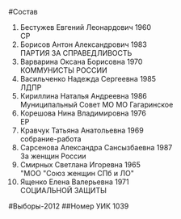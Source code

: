 #Состав
1. Бестужев Евгений Леонардович 1960   
    СР
2. Борисов Антон Александрович 1983   
    ПАРТИЯ ЗА СПРАВЕДЛИВОСТЬ
3. Варварина Оксана Борисовна 1970   
    КОММУНИСТЫ РОССИИ
4. Васильченко Надежда Сергеевна 1985   
    ЛДПР
5. Кириллина Наталья Андреевна 1986   
    Муниципальный Совет МО МО Гагаринское
6. Корешова Нина Владимировна 1976   
    ЕР
7. Кравчук Татьяна Анатольевна 1969   
    собрание-работа
8. Сарсенова Александра Сансызбаевна 1987   
    За женщин России
9. Смирных Светлана Игоревна 1965   
    "МОО "Союз женщин СПб и ЛО"
10. Ященко Елена Валерьевна 1971   
    СОЦИАЛЬНОЙ ЗАЩИТЫ

#Выборы-2012
##Номер УИК
1039